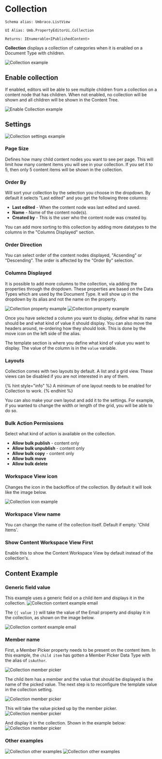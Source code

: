 # Collection

`Schema alias: Umbraco.ListView`

`UI Alias: Umb.PropertyEditorUi.Collection`

`Returns: IEnumerable<IPublishedContent>`

**Collection** displays a collection of categories when it is enabled on a Document Type with children.

![Collection example](../../../../../../10/umbraco-cms/fundamentals/backoffice/property-editors/built-in-property-editors/images/listview.png)

## Enable collection

If enabled, editors will be able to see multiple children from a collection on a content node that has children. When not enabled, no collection will be shown and all children will be shown in the Content Tree.

![Enable Collection example](../../../../../../10/umbraco-cms/fundamentals/backoffice/property-editors/built-in-property-editors/images/enable-listview.png)

## Settings

![Collection settings example](/14/umbraco-cms/fundamentals/backoffice/property-editors/built-in-umbraco-property-editors/images/list-view-settings.png)


### Page Size

Defines how many child content nodes you want to see per page. This will limit how many content items you will see in your collection. If you set it to 5, then only 5 content items will be shown in the collection.

### Order By

Will sort your collection by the selection you choose in the dropdown. By default it selects "Last edited" and you get the following three columns:

* **Last edited** - When the content node was last edited and saved.
* **Name** - Name of the content node(s).
* **Created by** - This is the user who the content node was created by.

You can add more sorting to this collection by adding more datatypes to the columns in the "Columns Displayed" section.

### Order Direction

You can select order of the content nodes displayed, "Acsending" or "Descending". The order is affected by the "Order By" selection.

### Columns Displayed

It is possible to add more columns to the collection, via adding the properties through the dropdown. These properties are based on the Data Types which are used by the Document Type. It will show up in the dropdown by its alias and not the name on the property.

![Collection property example](../../../../../../10/umbraco-cms/fundamentals/backoffice/property-editors/built-in-property-editors/images/listview-property.png) ![Collection property example](../../../../../../10/umbraco-cms/fundamentals/backoffice/property-editors/built-in-property-editors/images/listview-property-dropdown.png)

Once you have selected a column you want to display, define what its name should be and what kind of value it should display. You can also move the headers around, re-ordering how they should look. This is done by the move icon on the left side of the alias.

The template section is where you define what kind of value you want to display. The value of the column is in the `value` variable.

### Layouts

Collection comes with two layouts by default. A list and a grid view. These views can be disabled if you are not interested in any of them.

{% hint style="info" %}
A minimum of one layout needs to be enabled for Collection to work.
{% endhint %}

You can also make your own layout and add it to the settings. For example, if you wanted to change the width or length of the grid, you will be able to do so.

### Bulk Action Permissions

Select what kind of action is available on the collection.

* **Allow bulk publish** - content only
* **Allow bulk unpublish** - content only
* **Allow bulk copy** - content only
* **Allow bulk move**
* **Allow bulk delete**

### Workspace View icon

Changes the icon in the backoffice of the collection. By default it will look like the image below.

![Collection icon example](../../../../../../10/umbraco-cms/fundamentals/backoffice/property-editors/built-in-property-editors/images/list-icon.png)

### Workspace View name

You can change the name of the collection itself. Default if empty: 'Child Items'.

### Show Content Workspace View First

Enable this to show the Content Workspace View by default instead of the collection's.

## Content Example

### Generic field value

This example uses a generic field on a child item and displays it in the collection. ![Collection content example email](../../../../../../10/umbraco-cms/fundamentals/backoffice/property-editors/built-in-property-editors/images/listview-content-example-email-settings.png)

The `{{ value }}` will take the value of the Email property and display it in the collection, as shown on the image below.

![Collection content example email](../../../../../../10/umbraco-cms/fundamentals/backoffice/property-editors/built-in-property-editors/images/listview-content-example-email.png)

### Member name

First, a Member Picker property needs to be present on the content item. In this example, the `child item` has gotten a Member Picker Data Type with the alias of `isAuthor`.

![Collection member picker](../../../../../../10/umbraco-cms/fundamentals/backoffice/property-editors/built-in-property-editors/images/member-picker.png)

The child item has a member and the value that should be displayed is the name of the picked value. The next step is to reconfigure the template value in the collection setting.

![Collection member picker](../../../../../../10/umbraco-cms/fundamentals/backoffice/property-editors/built-in-property-editors/images/member-picker-settings.png)

This will take the value picked up by the member picker. ![Collection member picker](../../../../../../10/umbraco-cms/fundamentals/backoffice/property-editors/built-in-property-editors/images/picked-member.png)

And display it in the collection. Shown in the example below: ![Collection member picker](../../../../../../10/umbraco-cms/fundamentals/backoffice/property-editors/built-in-property-editors/images/list-member-picked.png)

### Other examples

![Collection other examples](../../../../../../10/umbraco-cms/fundamentals/backoffice/property-editors/built-in-property-editors/images/others.png) ![Collection other examples](../../../../../../10/umbraco-cms/fundamentals/backoffice/property-editors/built-in-property-editors/images/others-result.png)
